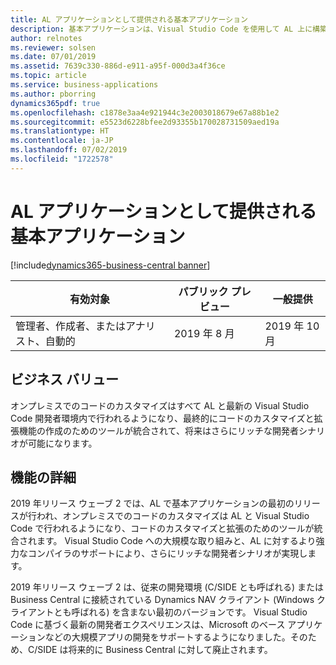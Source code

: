 ```yaml
---
title: AL アプリケーションとして提供される基本アプリケーション
description: 基本アプリケーションは、Visual Studio Code を使用して AL 上に構築されたシステム、基盤、コア アプリとして提供されます。
author: relnotes
ms.reviewer: solsen
ms.date: 07/01/2019
ms.assetid: 7639c330-886d-e911-a95f-000d3a4f36ce
ms.topic: article
ms.service: business-applications
ms.author: pborring
dynamics365pdf: true
ms.openlocfilehash: c1878e3aa4e921944c3e2003018679e67a88b1e2
ms.sourcegitcommit: e5523d6228bfee2d93355b170028731509aed19a
ms.translationtype: HT
ms.contentlocale: ja-JP
ms.lasthandoff: 07/02/2019
ms.locfileid: "1722578"
---
```

# <a name="base-application-delivered-as-al-applications"></a>AL アプリケーションとして提供される基本アプリケーション
[!include[dynamics365-business-central banner](../includes/dynamics365-business-central.md)]

| 有効対象    |  パブリック プレビュー | 一般提供 | 
| ---------- | ---------- |---------- |
|管理者、作成者、またはアナリスト、自動的|2019 年 8 月| 2019 年 10 月|


## <a name="business-value"></a>ビジネス バリュー
<!-- bv start -->
オンプレミスでのコードのカスタマイズはすべて AL と最新の Visual Studio Code 開発者環境内で行われるようになり、最終的にコードのカスタマイズと拡張機能の作成のためのツールが統合されて、将来はさらにリッチな開発者シナリオが可能になります。
<!-- bv end -->



## <a name="feature-details"></a>機能の詳細
<!--feature detail start -->
2019 年リリース ウェーブ 2 では、AL で基本アプリケーションの最初のリリースが行われ、オンプレミスでのコードのカスタマイズは AL と Visual Studio Code で行われるようになり、コードのカスタマイズと拡張のためのツールが統合されます。 Visual Studio Code への大規模な取り組みと、AL に対するより強力なコンパイラのサポートにより、さらにリッチな開発者シナリオが実現します。 

2019 年リリース ウェーブ 2 は、従来の開発環境 (C/SIDE とも呼ばれる) または Business Central に接続されている Dynamics NAV クライアント (Windows クライアントとも呼ばれる) を含まない最初のバージョンです。 Visual Studio Code に基づく最新の開発者エクスペリエンスは、Microsoft のベース アプリケーションなどの大規模アプリの開発をサポートするようになりました。そのため、C/SIDE は将来的に Business Central に対して廃止されます。
<!--feature detail end -->










